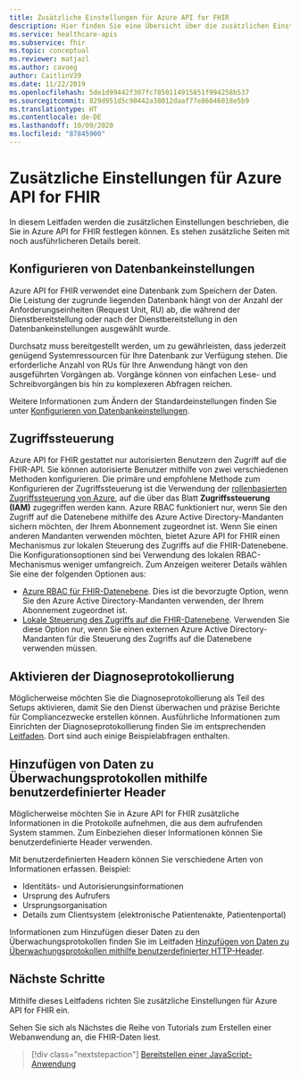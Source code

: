 ```yaml
---
title: Zusätzliche Einstellungen für Azure API for FHIR
description: Hier finden Sie eine Übersicht über die zusätzlichen Einstellungen, die Sie für Azure API for FHIR festlegen können.
ms.service: healthcare-apis
ms.subservice: fhir
ms.topic: conceptual
ms.reviewer: matjazl
ms.author: cavoeg
author: CaitlinV39
ms.date: 11/22/2019
ms.openlocfilehash: 5de1d99442f307fc7850114915851f994258b537
ms.sourcegitcommit: 829d951d5c90442a38012daaf77e86046018e5b9
ms.translationtype: HT
ms.contentlocale: de-DE
ms.lasthandoff: 10/09/2020
ms.locfileid: "87845900"
---
```

# <a name="additional-settings-for-azure-api-for-fhir"></a>Zusätzliche Einstellungen für Azure API for FHIR

In diesem Leitfaden werden die zusätzlichen Einstellungen beschrieben, die Sie in Azure API for FHIR festlegen können. Es stehen zusätzliche Seiten mit noch ausführlicheren Details bereit.

## <a name="configure-database-settings"></a>Konfigurieren von Datenbankeinstellungen

Azure API for FHIR verwendet eine Datenbank zum Speichern der Daten. Die Leistung der zugrunde liegenden Datenbank hängt von der Anzahl der Anforderungseinheiten (Request Unit, RU) ab, die während der Dienstbereitstellung oder nach der Dienstbereitstellung in den Datenbankeinstellungen ausgewählt wurde.

Durchsatz muss bereitgestellt werden, um zu gewährleisten, dass jederzeit genügend Systemressourcen für Ihre Datenbank zur Verfügung stehen. Die erforderliche Anzahl von RUs für Ihre Anwendung hängt von den ausgeführten Vorgängen ab. Vorgänge können von einfachen Lese- und Schreibvorgängen bis hin zu komplexeren Abfragen reichen.

Weitere Informationen zum Ändern der Standardeinstellungen finden Sie unter [Konfigurieren von Datenbankeinstellungen](configure-database.md).

## <a name="access-control"></a>Zugriffssteuerung

Azure API for FHIR gestattet nur autorisierten Benutzern den Zugriff auf die FHIR-API. Sie können autorisierte Benutzer mithilfe von zwei verschiedenen Methoden konfigurieren. Die primäre und empfohlene Methode zum Konfigurieren der Zugriffssteuerung ist die Verwendung der [rollenbasierten Zugriffssteuerung von Azure](https://docs.microsoft.com/azure/role-based-access-control/), auf die über das Blatt **Zugriffssteuerung (IAM)** zugegriffen werden kann. Azure RBAC funktioniert nur, wenn Sie den Zugriff auf die Datenebene mithilfe des Azure Active Directory-Mandanten sichern möchten, der Ihrem Abonnement zugeordnet ist. Wenn Sie einen anderen Mandanten verwenden möchten, bietet Azure API for FHIR einen Mechanismus zur lokalen Steuerung des Zugriffs auf die FHIR-Datenebene. Die Konfigurationsoptionen sind bei Verwendung des lokalen RBAC-Mechanismus weniger umfangreich. Zum Anzeigen weiterer Details wählen Sie eine der folgenden Optionen aus:

* [Azure RBAC für FHIR-Datenebene](configure-azure-rbac.md). Dies ist die bevorzugte Option, wenn Sie den Azure Active Directory-Mandanten verwenden, der Ihrem Abonnement zugeordnet ist.
* [Lokale Steuerung des Zugriffs auf die FHIR-Datenebene](configure-local-rbac.md). Verwenden Sie diese Option nur, wenn Sie einen externen Azure Active Directory-Mandanten für die Steuerung des Zugriffs auf die Datenebene verwenden müssen. 

## <a name="enable-diagnostic-logging"></a>Aktivieren der Diagnoseprotokollierung
Möglicherweise möchten Sie die Diagnoseprotokollierung als Teil des Setups aktivieren, damit Sie den Dienst überwachen und präzise Berichte für Compliancezwecke erstellen können. Ausführliche Informationen zum Einrichten der Diagnoseprotokollierung finden Sie im entsprechenden [Leitfaden](enable-diagnostic-logging.md). Dort sind auch einige Beispielabfragen enthalten. 

## <a name="use-custom-headers-to-add-data-to-audit-logs"></a>Hinzufügen von Daten zu Überwachungsprotokollen mithilfe benutzerdefinierter Header
Möglicherweise möchten Sie in Azure API for FHIR zusätzliche Informationen in die Protokolle aufnehmen, die aus dem aufrufenden System stammen. Zum Einbeziehen dieser Informationen können Sie benutzerdefinierte Header verwenden.

Mit benutzerdefinierten Headern können Sie verschiedene Arten von Informationen erfassen. Beispiel:

* Identitäts- und Autorisierungsinformationen
* Ursprung des Aufrufers
* Ursprungsorganisation
* Details zum Clientsystem (elektronische Patientenakte, Patientenportal)

Informationen zum Hinzufügen dieser Daten zu den Überwachungsprotokollen finden Sie im Leitfaden [Hinzufügen von Daten zu Überwachungsprotokollen mithilfe benutzerdefinierter HTTP-Header](use-custom-headers.md).

## <a name="next-steps"></a>Nächste Schritte

Mithilfe dieses Leitfadens richten Sie zusätzliche Einstellungen für Azure API for FHIR ein.

Sehen Sie sich als Nächstes die Reihe von Tutorials zum Erstellen einer Webanwendung an, die FHIR-Daten liest.

>[!div class="nextstepaction"]
>[Bereitstellen einer JavaScript-Anwendung](tutorial-web-app-fhir-server.md)